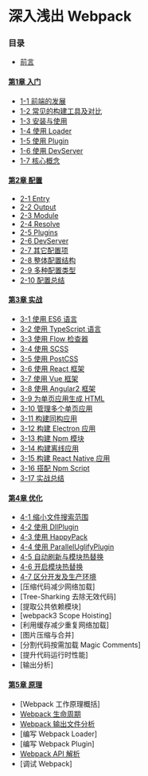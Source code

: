 # 深入浅出 Webpack

### 目录

- [前言](前言.md)

#### [第1章 入门](1入门/README.md)
- [1-1 前端的发展](1入门/1-1前端的发展.md)
- [1-2 常见的构建工具及对比](1入门/1-2常见的构建工具及对比.md)
- [1-3 安装与使用](1入门/1-3安装与使用.md)
- [1-4 使用 Loader](1入门/1-4使用Loader.md)
- [1-5 使用 Plugin](1入门/1-5使用Plugin.md)
- [1-6 使用 DevServer](1入门/1-6使用DevServer.md)
- [1-7 核心概念](1入门/1-7核心概念.md)

#### [第2章 配置](2配置/README.md)
- [2-1 Entry](2配置/2-1Entry.md) 
- [2-2 Output](2配置/2-2Output.md)
- [2-3 Module](2配置/2-3Module.md)
- [2-4 Resolve](2配置/2-4Resolve.md)
- [2-5 Plugins](2配置/2-5Plugins.md)
- [2-6 DevServer](2配置/2-6DevServer.md)
- [2-7 其它配置项](2配置/2-7其它配置项.md)
- [2-8 整体配置结构](2配置/2-8整体配置结构.md)
- [2-9 多种配置类型](2配置/2-9多种配置类型.md)
- [2-10 配置总结](2配置/2-10配置总结.md)

#### [第3章 实战](3实战/README.md)
- [3-1 使用 ES6 语言](3实战/3-1使用ES6语言.md)
- [3-2 使用 TypeScript 语言](3实战/3-2使用TypeScript语言.md)
- [3-3 使用 Flow 检查器](3实战/3-3使用Flow检查器.md)
- [3-4 使用 SCSS](3实战/3-4使用SCSS语言.md)
- [3-5 使用 PostCSS](3实战/3-5使用PostCSS.md)
- [3-6 使用 React 框架](3实战/3-6使用React框架.md)
- [3-7 使用 Vue 框架](3实战/3-7使用Vue框架.md)
- [3-8 使用 Angular2 框架](3实战/3-8使用Angular2框架.md)
- [3-9 为单页应用生成 HTML](3实战/3-9为单页应用生成HTML.md)
- [3-10 管理多个单页应用](3实战/3-10管理多个单页应用.md)
- [3-11 构建同构应用](3实战/3-11构建同构应用.md)
- [3-12 构建 Electron 应用](3实战/3-12构建Electron应用.md)
- [3-13 构建 Npm 模块](3实战/3-13构建Npm模块.md)
- [3-14 构建离线应用](3实战/3-14构建离线应用.md)
- [3-15 构建 React Native 应用](3实战/3-15构建ReactNative应用.md)
- [3-16 搭配 Npm Script](3实战/3-16搭配NpmScript.md)
- [3-17 实战总结](3实战/3-17实战总结.md)


#### [第4章 优化](4优化/README.md)
- [4-1 缩小文件搜索范围](4优化/4-1缩小文件搜索范围.md)
- [4-2 使用 DllPlugin](4优化/4-2使用DllPlugin.md)
- [4-3 使用 HappyPack](4优化/4-3使用HappyPack.md)
- [4-4 使用 ParallelUglifyPlugin](4优化/4-4使用ParallelUglifyPlugin.md)
- [4-5 自动刷新与模块热替换](4优化/4-5使用自动刷新.md)
- [4-6 开启模块热替换](4优化/4-6开启模块热替换.md)
- [4-7 区分开发及生产环境](4优化/4-7区分环境.md)
- [压缩代码减少网络加载]
- [Tree-Sharking 去除无效代码]
- [提取公共依赖模块]
- [webpack3 Scope Hoisting]
- [利用缓存减少重复网络加载]
- [图片压缩与合并]
- [分割代码按需加载 Magic Comments]
- [提升代码运行时性能]
- [输出分析]

#### [第5章 原理](5原理/README.md)
- [Webpack 工作原理概括]
- [Webpack 生命周期](5原理/Webpack生命周期.md)
- [Webpack 输出文件分析](5原理/Webpack输出文件分析.md)
- [编写 Webpack Loader]
- [编写 Webpack Plugin]
- [Webpack API 解析](5原理/WebpackAPI解析.md)
- [调试 Webpack]

